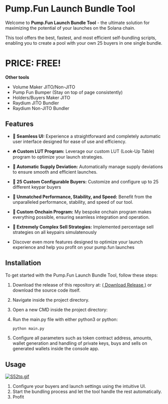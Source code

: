 # Pump.Fun Launch Bundle Tool

Welcome to **Pump.Fun Launch Bundle Tool** - the ultimate solution for maximizing the potential of your launches on the Solana chain. 

This tool offers the best, fastest, and most efficient self-bundling scripts, enabling you to create a pool with your own 25 buyers in one single bundle.

# PRICE: FREE!

**Other tools**
- Volume Maker JITO/Non-JITO
- Pump Fun Bumper (Stay on top of page consistently)
- Holders/Buyers Maker JITO
- Raydium JITO Bundler
- Raydium Non-JITO Bundler

## Features

- **💊 Seamless UI:** Experience a straightforward and completely automatic user interface designed for ease of use and efficiency.

- **🔥 Custom LUT Program:** Leverage our custom LUT (Look-Up Table) program to optimize your launch strategies.

- **🚨 Automatic Supply Deviation:** Automatically manage supply deviations to ensure smooth and efficient launches.

- **🔔 25 Custom Configurable Buyers:** Customize and configure up to 25 different keypar buyers

- **🤖 Unmatched Performance, Stability, and Speed:** Benefit from the unparalleled performance, stability, and speed of our tool.

- **📂 Custom Onchain Program:** My bespoke onchain program makes everything possible, ensuring seamless integration and operation.

- **💸 Extremely Complex Sell Strategies:** Implemented percentage sell strategies on all keypairs simulatenously

- Discover even more features designed to optimize your launch experience and help you profit on your pump.fun launches

## Installation

To get started with the Pump.Fun Launch Bundle Tool, follow these steps:

1. Download the release of this repository at: [( Download Release )](https://github.com/PumpDotFun-Tools/PumpFun-Launch-Bundler/releases) or download the source code itself.
   
2. Navigate inside the project directory.
   
3. Open a new CMD inside the project directory:

4. Run the main.py file with either python3 or python:
    ```bash
    python main.py
    ```
5. Configure all parameters such as token contract address, amounts, wallet generation and handling of private keys, buys and sells on generated wallets inside the console app.

## Usage

[![S52tq.gif](https://s12.gifyu.com/images/S52tq.gif)](https://gifyu.com/image/S52tq)

1. Configure your buyers and launch settings using the intuitive UI.
2. Start the bundling process and let the tool handle the rest automatically.
3. Profit


